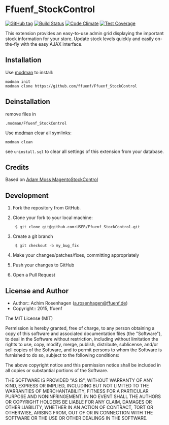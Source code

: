 Ffuenf_StockControl
===================
[![GitHub tag](https://img.shields.io/github/tag/ffuenf/Ffuenf_StockControl.svg)][tag]
[![Build Status](https://img.shields.io/travis/ffuenf/Ffuenf_StockControl.svg)][travis]
[![Code Climate](https://codeclimate.com/github/ffuenf/Ffuenf_StockControl/badges/gpa.svg)][codeclimate_gpa]
[![Test Coverage](https://codeclimate.com/github/ffuenf/Ffuenf_StockControl/badges/coverage.svg)][codeclimate_coverage]

[tag]: https://github.com/ffuenf/Ffuenf_StockControl
[travis]: https://travis-ci.org/ffuenf/Ffuenf_StockControl
[codeclimate_gpa]: https://codeclimate.com/github/ffuenf/Ffuenf_StockControl
[codeclimate_coverage]: https://codeclimate.com/github/ffuenf/Ffuenf_StockControl

This extension provides an easy-to-use admin grid displaying the important stock information for your store.
Update stock levels quickly and easily on-the-fly with the easy AJAX interface.

Installation
------------

Use [modman](https://github.com/colinmollenhour/modman) to install:
```
modman init
modman clone https://github.com/ffuenf/Ffuenf_StockControl
```

Deinstallation
--------------

remove files in
```
.modman/Ffuenf_StockControl
```
Use [modman](https://github.com/colinmollenhour/modman) clear all symlinks:
```
modman clean
```
see `uninstall.sql` to clear all settings of this extension from your database.

Credits
-------
Based on [Adam Moss MagentoStockControl](https://github.com/adampmoss/MagentoStockControl)

Development
-----------
1. Fork the repository from GitHub.
2. Clone your fork to your local machine:

        $ git clone git@github.com:USER/Ffuenf_StockControl.git

3. Create a git branch

        $ git checkout -b my_bug_fix

4. Make your changes/patches/fixes, committing appropriately
5. Push your changes to GitHub
6. Open a Pull Request

License and Author
------------------

- Author:: Achim Rosenhagen (<a.rosenhagen@ffuenf.de>)
- Copyright:: 2015, ffuenf

The MIT License (MIT)

Permission is hereby granted, free of charge, to any person obtaining a copy
of this software and associated documentation files (the "Software"), to deal
in the Software without restriction, including without limitation the rights
to use, copy, modify, merge, publish, distribute, sublicense, and/or sell
copies of the Software, and to permit persons to whom the Software is
furnished to do so, subject to the following conditions:

The above copyright notice and this permission notice shall be included in all
copies or substantial portions of the Software.

THE SOFTWARE IS PROVIDED "AS IS", WITHOUT WARRANTY OF ANY KIND, EXPRESS OR
IMPLIED, INCLUDING BUT NOT LIMITED TO THE WARRANTIES OF MERCHANTABILITY,
FITNESS FOR A PARTICULAR PURPOSE AND NONINFRINGEMENT. IN NO EVENT SHALL THE
AUTHORS OR COPYRIGHT HOLDERS BE LIABLE FOR ANY CLAIM, DAMAGES OR OTHER
LIABILITY, WHETHER IN AN ACTION OF CONTRACT, TORT OR OTHERWISE, ARISING FROM,
OUT OF OR IN CONNECTION WITH THE SOFTWARE OR THE USE OR OTHER DEALINGS IN THE
SOFTWARE.